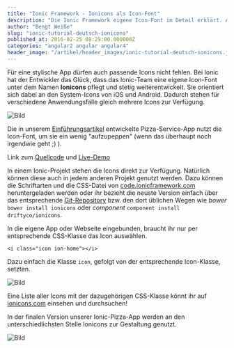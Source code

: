 ```yaml
---
title: "Ionic Framework - Ionicons als Icon-Font"
description: "Die Ionic Framework eigene Icon-Font im Detail erklärt. Auch außerhalb der Ionic-Welt einsetzbar!"
author: "Bengt Weiße"
slug: "ionic-tutorial-deutsch-ionicons"
published_at: 2016-02-25 08:29:00.000000Z
categories: "angular2 angular angular4"
header_image: "/artikel/header_images/ionic-tutorial-deutsch-ionicons.jpg"
---
```


Für eine stylische App dürfen auch passende Icons nicht fehlen. Bei Ionic hat der Entwickler das Glück, dass das Ionic-Team eine eigene Icon-Font unter dem Namen **Ionicons** pflegt und stetig weiterentwickelt. Sie orientiert sich dabei an den System-Icons von iOS und Android. Dadurch stehen für verschiedene Anwendungsfälle gleich mehrere Icons zur Verfügung.

![Bild](medium_ionicons.png?v=63629400558)

Die in unserem [Einführungsartikel](https://angularjs.de/artikel/ionic-tutorial-deutsch "Ionic Framework Tutorial") entwickelte Pizza-Service-App nutzt die Icon-Font, um sie ein wenig "aufzupeppen" (wenn das überhaupt noch irgendwie geht ;) ).

Link zum [Quellcode](https://github.com/angularjs-de/ionic-pizza-service/tree/master) und [Live-Demo](https://angularjs-de.github.io/ionic-pizza-service/#/order)

In einem Ionic-Projekt stehen die Icons direkt zur Verfügung. Natürlich können diese auch in jedem anderen Projekt genutzt werden. Dazu können die Schriftarten und die CSS-Datei von [code.ionicframework.com](http://code.ionicframework.com/ionicons/2.0.1/css/ionicons.min.css "CDN der Ionicons") heruntergeladen werden oder ihr bezieht die neuste Version einfach über das entsprechende [Git-Repository](https://github.com/driftyco/ionicons "Ionicons auf GitHub") bzw. den dort üblichen Wegen wie *bower* `bower install ionicons`  oder *component* `component install driftyco/ionicons`.

In die eigene App oder Webseite eingebunden, braucht ihr nur per entsprechende CSS-Klasse das Icon auswählen.

    <i class="icon ion-home"></i>

Dazu einfach die Klasse `icon`, gefolgt von der entsprechende Icon-Klasse, setzten.

![Bild](medium_ionicons-preview.png?v=63629400520)

Eine Liste aller Icons mit der dazugehörigen CSS-Klasse könnt ihr auf [ionicons.com](http://ionicons.com/ "Webseite Ionicons") einsehen und durchsuchen!

In der finalen Version unserer Ionic-Pizza-App werden an den unterschiedlichsten Stelle Ionicons zur Gestaltung genutzt.

![Bild](medium_13-ionic-ionicons.png?v=63626730860)